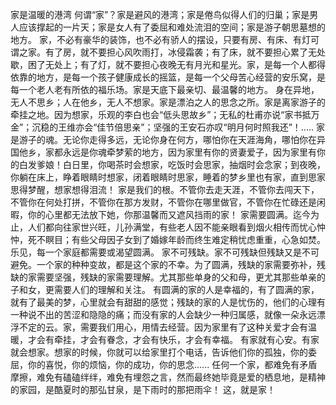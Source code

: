 家是温暖的港湾
何谓“家”？家是避风的港湾；家是倦鸟似得人们的归巢；家是男人应该撑起的一片天；家是女人有了委屈和难处流泪的空间；家是游子朝思墓想的地方。
家，不必有豪华的装饰，也不必有骄人的摆设，只要有房、有床、有灯可谓之家。有了房，就不要担心风吹雨打，冰侵霜袭；有了床，就不要担心累了无处歇，困了无处上；有了灯，就不要担心夜晚无有月光和星光。家，是每一个人都得依靠的地方，是每一个孩子健康成长的摇篮，是每一个父母苦心经营的安乐窝，是每一个老人老有所依的福乐场。家是天底下最亲切、最温馨的地方。
身在异地，无人不思乡；人在他乡，无人不想家。家是漂泊之人的思念之所。家是离家游子的牵挂之地。因为想家，乐观的李白也会“低头思故乡”；无私的杜甫亦说“家书抵万金”；沉稳的王维亦会“佳节倍思亲”；坚强的王安石亦叹“明月何时照我还”！.....
家是游子的魂。无论你走得多远，无论你身在何方，哪怕你在天涯海角，哪怕你在异国他乡，家都永远是你魂牵梦萦的地方，因为家里有你的贤妻爱子，因为家里有你的白发爹娘！白日里，你喝茶时会想家，吃饭时会思家，抽烟时会念家；到夜晚，你躺在床上，睁着眼睛时想家，闭着眼睛时思家，睡着的梦乡里也有家，直到思家思得梦醒，想家想得泪流！
家是我们的根。不管你去走天涯，不管你去闯天下，不管你在何处打拼，不管你在那方发财，不管你在哪里做官，不管你在忙碌还是闲暇，你的心里都无法放下她，你那温馨而又遮风挡雨的家！
家需要圆满。迄今为止，人们都向往家世兴旺，儿孙满堂，有些老人因不能亲眼看到烟火相传而忧心忡忡，死不瞑目；有些父母因子女到了婚嫁年龄而终生难定稍忧虑重重，心急如焚。乐见，每一个家庭都需要或渴望圆满。
家不可残缺。家不可残缺但残缺又是不可避免。一个家的种种变故，都是这个家的不幸。为了圆满，残缺的家需要弥补，残缺的家需要坚强，残缺的家需要理解。尤其那些单身的父和母，更尤其那些单亲的子和女，更需要人们的理解和关注。
有圆满的家的人是幸福的，有了圆满的家，就有了最美的梦，心里就会有甜甜的感觉；残缺的家的人是忧伤的，他们的心理有一种说不出的苦涩和隐隐的痛；而没有家的人会缺少一种归属感，就像一朵永远漂浮不定的云。家，需要我们用心，用情去经营。因为家里有了这种关爱才会有温暖，才会有牵挂，才会有眷念，才会有快乐，才会有幸福。
有家就有心安。有家就会想家。想家的时候，你就可以给家里打个电话，告诉他们你的孤独，你的委屈，你的喜悦，你的烦恼，你的成功，你的思念......
任何一个家，都难免有矛盾摩擦，难免有磕磕绊绊，难免有埋怨之言，然而最终她毕竟是爱的栖息地，是精神的家园，是酷夏时的那弘甘泉，是下雨时的那把雨伞！
这，就是家！